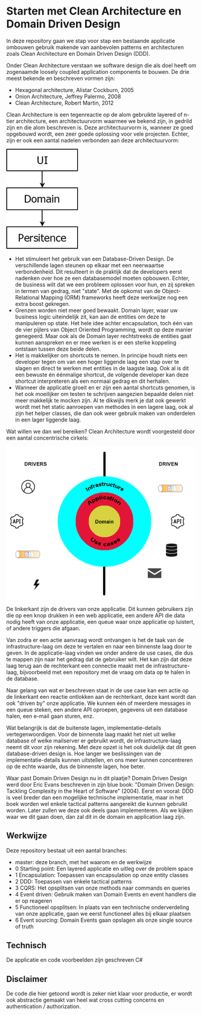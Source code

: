 # Starten met Clean Architecture en Domain Driven Design

In deze repository gaan we stap voor stap een bestaande applicatie ombouwen gebruik makende van aanbevolen patterns en architecturen zoals Clean Architecture en Domain Driven Design (DDD).

Onder Clean Architecture verstaan we software design die als doel heeft om zogenaamde loosely coupled application components te bouwen. De drie meest bekende en beschreven vormen zijn:

- Hexagonal architecture, Alistar Cockburn, 2005
- Onion Architecture, Jeffrey Palermo, 2008
- Clean Architecture, Robert Martin, 2012

Clean Architecture is een tegenreactie op de alom gebruikte layered of n-tier architecture, een architectuurvorm waarmee we bekend zijn, in gedrild zijn en die alom beschreven is. Deze architectuurvorm is, wanneer ze goed opgebouwd wordt, een zeer goede oplossing voor vele projecten. 
Echter, zijn er ook een aantal nadelen verbonden aan deze architectuurvorm:

![layered](README.assets/layered.jpeg)



- Het stimuleert het gebruik van een Database-Driven Design. De verschillende lagen steunen op elkaar met een neerwaartse verbondenheid. Dit resulteert in de praktijk dat de developers eerst nadenken over hoe ze een databasemodel moeten opbouwen. Echter, de business wilt dat we een probleem oplossen voor hun, en zij spreken in termen van gedrag, niet "state". Met de opkomst van de Object-Relational Mapping (ORM) frameworks heeft deze werkwijze nog een extra boost gekregen.
- Grenzen worden niet meer goed bewaakt. Domain layer, waar uw business logic uiteindelijk zit, kan aan de entities om deze te manipuleren op state.  Het hele idee achter encapsulation, toch één van de vier pijlers van Object Oriented Programming, wordt op deze manier genegeerd. Maar ook als de Domain layer rechtstreeks de entities gaat kunnen aanspreken en er mee werken is er een sterke koppeling ontstaan tussen deze beide delen. 
- Het is makkelijker om shortcuts te nemen. In principe houdt niets een developer tegen om van een hoger liggende laag een stap over te slagen en direct te werken met entities in de laagste laag. Ook al is dit een bewuste én éénmalige shortcut, de volgende developer kan deze shortcut interpreteren als een normaal gedrag en dit herhalen.
- Wanneer de applicatie groeit en er zijn een aantal shortcuts genomen, is het ook moeilijker om testen te schrijven aangezien bepaalde delen niet meer makkelijk te mocken zijn. Al te dikwijls merk je dat ook gewerkt wordt met het static aanroepen van methodes in een lagere laag, ook al zijn het helper classes, die dan ook weer gebruik maken van onderdelen in een lager liggende laag.

Wat willen we dan wel bereiken? Clean Architecture wordt voorgesteld door een aantal concentrische cirkels:

![image-20210213152031362](README.assets/image-20210213152031362.png)

De linkerkant zijn de drivers van onze applicatie. Dit kunnen gebruikers zijn die op een knop drukken in een web applicatie, een andere API die data nodig heeft van onze applicatie, een queue waar onze applicatie op luistert, of andere triggers die afgaan.

Van zodra er een actie aanvraag wordt ontvangen is het de taak van de infrastructure-laag om deze te vertalen en naar een binnenste laag door te geven. In de applicatie-laag vinden we onder andere de use cases, die dus te mappen zijn naar het gedrag dat de gebruiker wilt. Het kan zijn dat deze laag terug aan de rechterkant een connectie maakt met de infrastructure-laag, bijvoorbeeld met een repository met de vraag om data op te halen in de database.

Naar gelang van wat er beschreven staat in de use case kan een actie op de linkerkant een reactie ontlokken aan de rechterkant, deze kant wordt dan ook "driven by" onze applicatie. We kunnen één of meerdere messages in een queue steken, een andere API oproepen, gegevens uit een database halen, een e-mail gaan sturen, enz.

Wat belangrijk is dat de buitenste lagen, implementatie-details vertegenwoordigen. Voor de binnenste laag maakt het niet uit welke database of welke mailserver er gebruikt wordt, de infrastructure-laag neemt dit voor zijn rekening. Met deze opzet is het ook duidelijk dat dit geen database-driven design is. Hoe langer we beslissingen van de implementatie-details kunnen uitstellen, en ons meer kunnen concentreren op de echte waarde, dus de binnenste lagen, hoe beter.

Waar past Domain Driven Design nu in dit plaatje? Domain Driven Design werd door Eric Evans beschreven in zijn blue book: "Domain Driven Design: Tackling Complexity in the Heart of Software" (2004). Eerst en vooral: DDD is veel breder dan een mogelijke technische implementatie, maar in het boek worden wel enkele tactical patterns aangereikt die kunnen gebruikt worden. Later zullen we deze ook deels gaan implementeren.
Als we kijken waar we dit gaan doen, dan zal dit in de domain en application laag zijn.

## Werkwijze

Deze repository bestaat uit een aantal branches:

- master: deze branch, met het waarom en de werkwijze
- 0 Starting point: Een layered applicatie en uitleg over de problem space
- 1 Encapsulation: Toepassen van encapsulation op onze entity classes
- 2 DDD: Toepassen van enkele tactical patterns
- 3 CQRS: Het opsplitsen van onze methods naar commands en queries
- 4 Event driven: Gebruik maken van Domain Events en event handlers die er op reageren
- 5 Functioneel opsplitsen: In plaats van een technische onderverdeling van onze applicatie, gaan we eerst functioneel alles bij elkaar plaatsen
- 6 Event sourcing: Domain Events gaan opslagen als onze single source of truth 

## Technisch

De applicatie en code voorbeelden zijn geschreven C#

## Disclaimer

De code die hier getoond wordt is zeker niet klaar voor productie, er wordt ook abstractie gemaakt van heel wat cross cutting concerns en authentication / authorization.